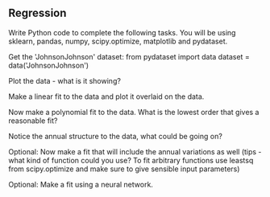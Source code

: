 ## Regression

Write Python code to complete the following tasks.  You will be using sklearn, pandas, numpy, scipy.optimize, matplotlib and pydataset.

Get the 'JohnsonJohnson' dataset:
from pydataset import data
dataset = data('JohnsonJohnson')

Plot the data - what is it showing?

Make a linear fit to the data and plot it overlaid on the data.

Now make a polynomial fit to the data.  What is the lowest order that gives a reasonable fit?

Notice the annual structure to the data, what could be going on?

Optional: Now make a fit that will include the annual variations as well (tips - what kind of function could you use?  To fit arbitrary functions use leastsq from scipy.optimize and make sure to give sensible input parameters)

Optional: Make a fit using a neural network.